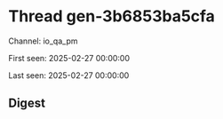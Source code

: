 # Thread gen-3b6853ba5cfa
Channel: io_qa_pm

First seen: 2025-02-27 00:00:00

Last seen: 2025-02-27 00:00:00

## Digest


